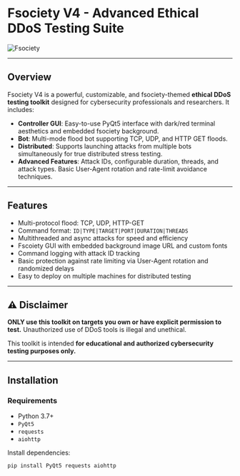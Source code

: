 # Fsociety V4 - Advanced Ethical DDoS Testing Suite

![Fsociety](https://i.pinimg.com/736x/30/b9/46/30b94658f685ffd183c8c442d2973d30.jpg)

---

## Overview

Fsociety V4 is a powerful, customizable, and fsociety-themed **ethical DDoS testing toolkit** designed for cybersecurity professionals and researchers. It includes:

- **Controller GUI**: Easy-to-use PyQt5 interface with dark/red terminal aesthetics and embedded fsociety background.
- **Bot**: Multi-mode flood bot supporting TCP, UDP, and HTTP GET floods.
- **Distributed**: Supports launching attacks from multiple bots simultaneously for true distributed stress testing.
- **Advanced Features**: Attack IDs, configurable duration, threads, and attack types. Basic User-Agent rotation and rate-limit avoidance techniques.

---

## Features

- Multi-protocol flood: TCP, UDP, HTTP-GET
- Command format: `ID|TYPE|TARGET|PORT|DURATION|THREADS`
- Multithreaded and async attacks for speed and efficiency
- Fscoiety GUI with embedded background image URL and custom fonts
- Command logging with attack ID tracking
- Basic protection against rate limiting via User-Agent rotation and randomized delays
- Easy to deploy on multiple machines for distributed testing

---

## ⚠️ Disclaimer

**ONLY use this toolkit on targets you own or have explicit permission to test.** Unauthorized use of DDoS tools is illegal and unethical.

This toolkit is intended **for educational and authorized cybersecurity testing purposes only.**

---

## Installation

### Requirements

- Python 3.7+
- `PyQt5`
- `requests`
- `aiohttp`

Install dependencies:

```bash
pip install PyQt5 requests aiohttp

